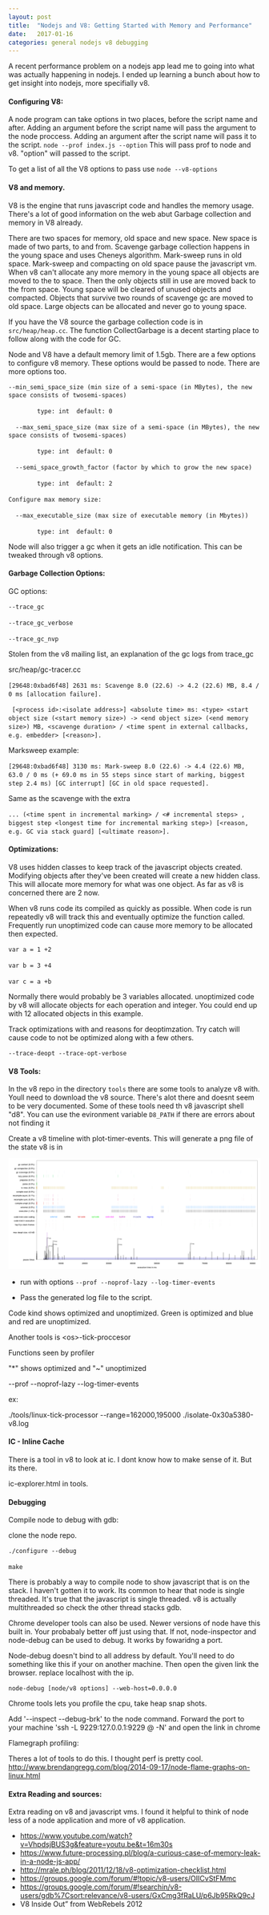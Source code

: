 ```yaml
---
layout: post
title:  "Nodejs and V8: Getting Started with Memory and Performance"
date:   2017-01-16
categories: general nodejs v8 debugging
---
```


A recent performance problem on a nodejs app lead me to going into what was actually happening in nodejs. I ended up learning a bunch about how to get insight into nodejs, more specifially v8.

#### Configuring V8:

A node program can take options in two places, before the script name and after. Adding an argument before the script name will pass the argument to the node proccess. Adding an argument after the script name will pass it to the script.
	`node --prof index.js --option`
	This will pass prof to node and v8. "option" will passed to the script.

To get a list of all the V8 options to pass use `node --v8-options`


#### V8 and memory.

V8 is the engine that runs javascript code and handles the memory usage. There's a lot of good information on the web abut Garbage collection and memory in V8 already.

There are two spaces for memory, old space and new space. New
space is made of two parts, to and from. Scavenge garbage collection
happens in the young space and uses Cheneys algorithm. Mark-sweep runs
in old space. Mark-sweep and compacting on old space pause the
javascript vm. When v8 can't allocate any more memory in the young
space all objects are moved to the to space. Then the only objects still in
use are moved back to the from space. Young space will be cleared of
unused objects and compacted. Objects that survive two rounds of
scavenge gc are moved to old space. Large objects can be allocated and
never go to young space.

If you have the V8 source the garbage collection code is in `src/heap/heap.cc`. The function CollectGarbage is a decent starting place to follow along with the code for GC.

Node and V8 have a default memory limit of 1.5gb. There are a few options to configure v8 memory. These options would be passed to node. There are more options too.

```
--min_semi_space_size (min size of a semi-space (in MBytes), the new
space consists of twosemi-spaces)

        type: int  default: 0

  --max_semi_space_size (max size of a semi-space (in MBytes), the new
space consists of twosemi-spaces)

        type: int  default: 0

  --semi_space_growth_factor (factor by which to grow the new space)

        type: int  default: 2

Configure max memory size:

  --max_executable_size (max size of executable memory (in Mbytes))

        type: int  default: 0

```
Node will also trigger a gc when it gets an idle notification. This
can be tweaked through v8 options.

#### Garbage Collection Options:
GC options:

```
--trace_gc

--trace_gc_verbose

--trace_gc_nvp

```

Stolen from the v8 mailing list, an explanation of the gc logs from trace_gc

src/heap/gc-tracer.cc

` [29648:0xbad6f48] 2631 ms: Scavenge 8.0 (22.6) -> 4.2 (22.6) MB, 8.4 / 0 ms [allocation failure]. `



` [<process id>:<isolate address>] <absolute time> ms: <type> <start object size (<start memory size>) -> <end object size> (<end memory size>) MB, <scavenge duration> / <time spent in external callbacks, e.g. embedder> [<reason>].`

Marksweep example:

` [29648:0xbad6f48] 3130 ms: Mark-sweep 8.0 (22.6) -> 4.4 (22.6) MB, 63.0 / 0 ms (+ 69.0 ms in 55 steps since start of marking, biggest step 2.4 ms) [GC interrupt] [GC in old space requested]. `

Same as the scavenge with the extra

` ... (<time spent in incremental marking> / <# incremental steps> , biggest step <longest time for incremental marking step>) [<reason, e.g. GC via stack guard] [<ultimate reason>]. `

#### Optimizations:

V8 uses hidden classes to keep track of the javascript objects
created. Modifying objects after they've been created will create a
new hidden class. This will allocate more memory for what was one
object. As far as v8 is concerned there are 2 now.

When v8 runs code its compiled as quickly as possible. When code is
run repeatedly v8 will track this and eventually optimize the function
called. Frequently run unoptimized code can cause more memory to be
allocated then expected.

```
var a = 1 +2

var b = 3 +4

var c = a +b
```

Normally there would probably be 3 variables allocated. unoptimized
code by v8 will allocate objects for each operation and integer. You
could end up with 12 allocated objects in this example.

Track optimizations with and reasons for deoptimzation. Try catch will
cause code to not be optimized along with a few others.

	--trace-deopt --trace-opt-verbose

#### V8 Tools:

In the v8 repo in the directory `tools` there are some tools to analyze v8 with. Youll need to download the v8 source. There's alot there and doesnt seem to be very documented. Some of these tools need th v8 javascript shell "d8". You can use the evironment variable `D8_PATH` if there are errors about not finding it

Create a v8 timeline with plot-timer-events. This will generate a png
file of the state v8 is in

![image](/assets/timer-events.png)

 - run with options `--prof --noprof-lazy --log-timer-events`

 - Pass the generated log file to the script.

Code kind shows optimized and unoptimized. Green is optimized and blue and red are unoptimized.

Another tools is \<os>-tick-proccesor

Functions seen by profiler 

"*" shows optimized  and "~" unoptimized

--prof --noprof-lazy --log-timer-events

ex:

./tools/linux-tick-processor --range=162000,195000 ./isolate-0x30a5380-v8.log

#### IC - Inline Cache

There is a tool in v8 to look at ic. I dont know how to make sense of
it. But its there.

ic-explorer.html in tools.

#### Debugging

Compile node to debug with gdb:

clone the node repo.

```
./configure --debug

make
```

There is probably a way to compile node to show javascript that is on
the stack. I haven't gotten it to work. Its common to hear that node is single threaded. It's true that the javascript is single threaded. v8 is actually multithreaded so check the other thread stacks gdb.

Chrome developer tools can also be used. Newer versions of node
have this built in. Your probabaly better off just using that. If not, node-inspector and node-debug can be used to debug. It works by fowaridng a port.

Node-debug doesn't bind to all address by default. You'll need to do something
like this if your on another machine. Then open the given link the browser.
replace localhost with the ip.

	node-debug [node/v8 options] --web-host=0.0.0.0

Chrome tools lets you profile the cpu, take heap snap shots.

Add '--inspect --debug-brk' to the node command. Forward the port to
your machine 'ssh -L 9229:127.0.0.1:9229 <user>@<testing vm> -N' and
open the link in chrome

Flamegraph profiling:

Theres a lot of tools to do this. I thought perf is pretty cool.
http://www.brendangregg.com/blog/2014-09-17/node-flame-graphs-on-linux.html


#### Extra Reading and sources:

Extra reading on v8 and javascript vms. I found it helpful to think of
node less of a node application and more of v8 application.

- https://www.youtube.com/watch?v=VhpdsjBUS3g&feature=youtu.be&t=16m30s
- https://www.future-processing.pl/blog/a-curious-case-of-memory-leak-in-a-node-js-app/
- http://mrale.ph/blog/2011/12/18/v8-optimization-checklist.html
- https://groups.google.com/forum/#!topic/v8-users/OIICvStFMmc
- https://groups.google.com/forum/#!searchin/v8-users/gdb%7Csort:relevance/v8-users/GxCmg3fRaLU/p6Jb95RkQ9cJ
- V8 Inside Out” from WebRebels 2012
